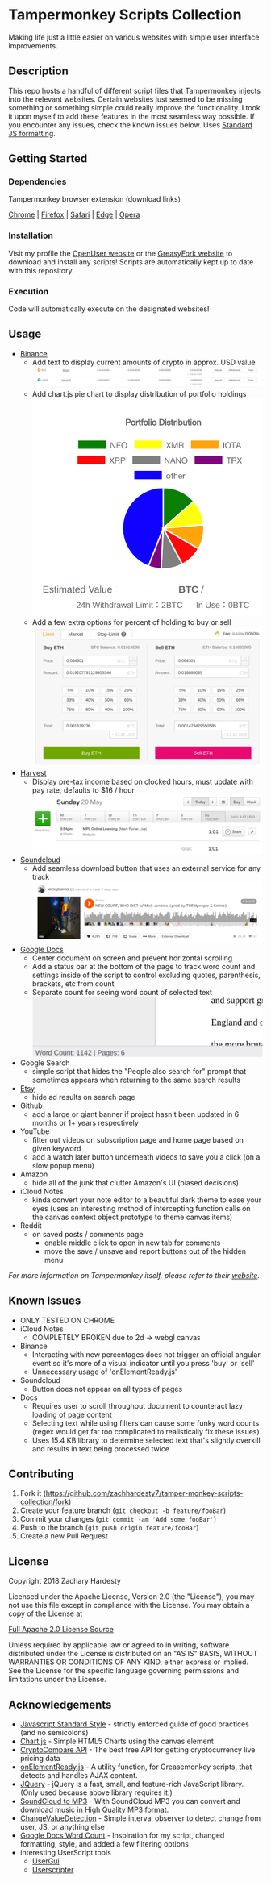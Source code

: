 # Tampermonkey Scripts Collection

Making life just a little easier on various websites with simple user interface improvements.

## Description

This repo hosts a handful of different script files that Tampermonkey injects into the relevant websites. Certain websites just seemed to be missing something or something simple could really improve the functionality. I took it upon myself to add these features in the most seamless way possible. If you encounter any issues, check the known issues below. Uses [Standard JS formatting][standard].

## Getting Started

### Dependencies

Tampermonkey browser extension (download links)

[Chrome][tampermonkey-chrome] | [Firefox][tampermonkey-firefox] | [Safari][tampermonkey-safari] | [Edge][tampermonkey-edge] | [Opera][tampermonkey-opera]

### Installation

Visit my profile the [OpenUser website](https://openuserjs.org/users/zachhardesty7/scripts) or the [GreasyFork website](https://greasyfork.org/en/users/371100-zach-hardesty) to download and install any scripts! Scripts are automatically kept up to date with this repository.

### Execution

Code will automatically execute on the designated websites!

## Usage

- [Binance][binance]
  - Add text to display current amounts of crypto in approx. USD value ![balance line with USD conversion][binance-img-bal]
  - Add chart.js pie chart to display distribution of portfolio holdings ![pie chart of ratios][binance-img-pie]
  - Add a few extra options for percent of holding to buy or sell ![view of extra option][binance-img-exchange]
- [Harvest][harvest]
  - Display pre-tax income based on clocked hours, must update with pay rate, defaults to \$16 / hour ![conversion next to hours worked][harvest-img]
- [Soundcloud][soundcloud]
  - Add seamless download button that uses an external service for any track ![soundcloud external download button][soundcloud-img]
- [Google Docs][gdocs]
  - Center document on screen and prevent horizontal scrolling
  - Add a status bar at the bottom of the page to track word count and settings inside of the script to control excluding quotes, parenthesis, brackets, etc from count
  - Separate count for seeing word count of selected text ![footer count][docs-img]
- Google Search
  - simple script that hides the "People also search for" prompt that sometimes appears when returning to the same search results
- [Etsy][etsy]
  - hide ad results on search page
- Github
  - add a large or giant banner if project hasn't been updated in 6 months or 1+ years respectively
- YouTube
  - filter out videos on subscription page and home page based on given keyword
  - add a watch later button underneath videos to save you a click (on a slow popup menu)
- Amazon
  - hide all of the junk that clutter Amazon's UI (biased decisions)
- iCloud Notes
  - kinda convert your note editor to a beautiful dark theme to ease your eyes (uses an interesting method of intercepting function calls on the canvas context object prototype to theme canvas items)
- Reddit
  - on saved posts / comments page
    - enable middle click to open in new tab for comments
    - move the save / unsave and report buttons out of the hidden menu

_For more information on Tampermonkey itself, please refer to their [website][tampermonkey-website]._

## Known Issues

- ONLY TESTED ON CHROME
- iCloud Notes
  - COMPLETELY BROKEN due to 2d -> webgl canvas
- Binance
  - Interacting with new percentages does not trigger an official angular event so it's more of a visual indicator until you press 'buy' or 'sell'
  - Unnecessary usage of 'onElementReady.js'
- Soundcloud
  - Button does not appear on all types of pages
- Docs
  - Requires user to scroll throughout document to counteract lazy loading of page content
  - Selecting text while using filters can cause some funky word counts (regex would get far too complicated to realistically fix these issues)
  - Uses 15.4 KB library to determine selected text that's slightly overkill and results in text being processed twice

## Contributing

1. Fork it (<https://github.com/zachhardesty7/tamper-monkey-scripts-collection/fork>)
2. Create your feature branch (`git checkout -b feature/fooBar`)
3. Commit your changes (`git commit -am 'Add some fooBar'`)
4. Push to the branch (`git push origin feature/fooBar`)
5. Create a new Pull Request

## License

Copyright 2018 Zachary Hardesty

Licensed under the Apache License, Version 2.0 (the "License");
you may not use this file except in compliance with the License.
You may obtain a copy of the License at

[Full Apache 2.0 License Source](http://www.apache.org/licenses/LICENSE-2.0)

Unless required by applicable law or agreed to in writing, software
distributed under the License is distributed on an "AS IS" BASIS,
WITHOUT WARRANTIES OR CONDITIONS OF ANY KIND, either express or implied.
See the License for the specific language governing permissions and
limitations under the License.

## Acknowledgements

- [Javascript Standard Style][standard] - strictly enforced guide of good practices (and no semicolons)
- [Chart.js][chartjs] - Simple HTML5 Charts using the canvas element
- [CryptoCompare API][api] - The best free API for getting cryptocurrency live pricing data
- [onElementReady.js][waitjs] - A utility function, for Greasemonkey scripts, that detects and handles AJAX content.
- [JQuery][jquery] - jQuery is a fast, small, and feature-rich JavaScript library. (Only used because above library requires it.)
- [SoundCloud to MP3][soundclouddownload] - With SoundCloud MP3 you can convert and download music in High Quality MP3 format.
- [ChangeValueDetection][detectorjs] - Simple interval observer to detect change from user, JS, or anything else
- [Google Docs Word Count][docs-greasemonkey] - Inspiration for my script, changed formatting, style, and added a few filtering options
- interesting UserScript tools
  - [UserGui](https://github.com/AugmentedWeb/UserGui) 
  - [Userscripter](https://github.com/SimonAlling/userscripter)

<!-- Markdown link & img definitions -->

[binance]: https://www.binance.com
[harvest]: https://www.getharvest.com/
[soundcloud]: https://soundcloud.com/
[gdocs]: https://www.google.com/docs/about/
[etsy]: https://www.etsy.com/
[standard]: https://github.com/standard/standard
[chartjs]: https://github.com/chartJS/Chart.js
[api]: https://min-api.cryptocompare.com/
[waitjs]: https://gist.github.com/BrockA/2625891
[jquery]: https://jquery.com/
[soundclouddownload]: https://soundcloudmp3.org/
[detectorjs]: https://gist.github.com/inter-coder/d674758f727fa866f9e9
[docs-greasemonkey]: https://greasyfork.org/en/scripts/22057-google-docs-wordcount/code
[tampermonkey-chrome]: https://chrome.google.com/webstore/detail/tampermonkey/dhdgffkkebhmkfjojejmpbldmpobfkfo?hl=en
[tampermonkey-edge]: https://www.microsoft.com/en-us/store/p/tampermonkey/9nblggh5162s?rtc=1
[tampermonkey-safari]: https://safari.tampermonkey.net/tampermonkey.safariextz
[tampermonkey-firefox]: https://addons.mozilla.org/en-US/firefox/addon/tampermonkey/
[tampermonkey-opera]: https://addons.opera.com/en/extensions/details/tampermonkey-beta/
[tampermonkey-website]: https://tampermonkey.net/
[harvest-img]: ./readme/harvest.png
[binance-img-pie]: ./readme/pie.png
[binance-img-bal]: ./readme/balUSD.png
[binance-img-exchange]: ./readme/exchange.png
[soundcloud-img]: ./readme/soundcloud.png
[docs-img]: ./readme/docs.png
